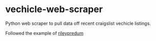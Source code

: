 # vechicle-web-scraper

Python web scraper to pull data off recent craigslist vechicle listings.

Followed the example of [rileypredum](https://github.com/rileypredum/East-Bay-Housing-Web-Scrape)
